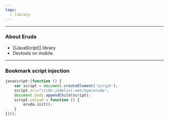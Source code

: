 ```yaml
---
tags:
  - library
---
```

---

### About Eruda

- [[JavaScript]] library
- Devtools on mobile.

---

### Bookmark script injection

```javascript
javascript:(function () {
    var script = document.createElement('script');
    script.src="//cdn.jsdelivr.net/npm/eruda";
    document.body.appendChild(script);
    script.onload = function () {
        eruda.init();
    }
})();
```